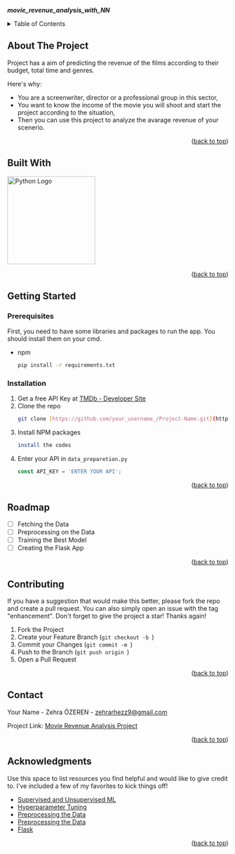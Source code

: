 ***movie_revenue_analysis_with_NN***
 
<!-- Improved compatibility of back to top link: See: https://github.com/othneildrew/Best-README-Template/pull/73 -->
<a name="readme-top"></a>


<!-- TABLE OF CONTENTS -->
<details>
  <summary>Table of Contents</summary>
  <ol>
    <li>
      <a href="#about-the-project">About The Project</a>
      <ul>
        <li><a href="#built-with">Built With</a></li>
      </ul>
    </li>
    <li>
      <a href="#getting-started">Getting Started</a>
      <ul>
        <li><a href="#prerequisites">Prerequisites</a></li>
        <li><a href="#installation">Installation</a></li>
      </ul>
    </li>
    <li><a href="#roadmap">Roadmap</a></li>
    <li><a href="#contributing">Contributing</a></li>
    <li><a href="#contact">Contact</a></li>
    <li><a href="#acknowledgments">Acknowledgments</a></li>
  </ol>
</details>



<!-- ABOUT THE PROJECT -->
## About The Project

Project has a aim of predicting the revenue of the films according to their budget, total time and genres. 

Here's why:
* You are a screenwriter, director or a professional group in this sector,
* You want to know the income of the movie you will shoot and start the project according to the situation,
* Then you can use this project to analyze the avarage revenue of your scenerio. 


<p align="right">(<a href="#readme-top">back to top</a>)</p>



## Built With

<!-- Embedded Python Logo -->
<img src="https://www.python.org/static/community_logos/python-logo-master-v3-TM-flattened.png" alt="Python Logo" width="200"/>



<p align="right">(<a href="#readme-top">back to top</a>)</p>



<!-- GETTING STARTED -->
## Getting Started

### Prerequisites

First, you need to have some libraries and packages to run the app. You should install them on your cmd. 
* npm
  ```sh
  pip install -r requirements.txt
  ```

### Installation

1. Get a free API Key at [TMDb - Developer Site]([https://example.com](https://developer.themoviedb.org/reference/intro/getting-started))
2. Clone the repo
   ```sh
   git clone [https://github.com/your_username_/Project-Name.git](https://github.com/zehrarhez/movie_revenue_analysis_with_NN.git)
   
   ```
3. Install NPM packages
   ```sh
   install the codes 
   ```
4. Enter your API in `data_preparetion.py`
   ```js
   const API_KEY = 'ENTER YOUR API';
   ```

<p align="right">(<a href="#readme-top">back to top</a>)</p>



<!-- ROADMAP -->
## Roadmap

- [ ] Fetching the Data
- [ ] Preprocessing on the Data
- [ ] Training the Best Model
- [ ] Creating the Flask App

<p align="right">(<a href="#readme-top">back to top</a>)</p>



<!-- CONTRIBUTING -->
## Contributing

If you have a suggestion that would make this better, please fork the repo and create a pull request. You can also simply open an issue with the tag "enhancement".
Don't forget to give the project a star! Thanks again!

1. Fork the Project
2. Create your Feature Branch (`git checkout -b `)
3. Commit your Changes (`git commit -m `)
4. Push to the Branch (`git push origin `)
5. Open a Pull Request

<p align="right">(<a href="#readme-top">back to top</a>)</p>




<!-- CONTACT -->
## Contact

Your Name - Zehra ÖZEREN - zehrarhezz9@gmail.com

Project Link: [Movie Revenue Analysis Project](https://github.com/zehrarhez/movie_revenue_analysis_with_NN)

<p align="right">(<a href="#readme-top">back to top</a>)</p>



<!-- ACKNOWLEDGMENTS -->
## Acknowledgments

Use this space to list resources you find helpful and would like to give credit to. I've included a few of my favorites to kick things off!

* [Supervised and Unsupervised ML](https://www.ibm.com/blog/supervised-vs-unsupervised-learning/)
* [Hyperparameter Tuning](https://www.geeksforgeeks.org/hyperparameter-tuning/)
* [Preprocessing the Data](https://www.geeksforgeeks.org/data-preprocessing-machine-learning-python/)
* [Preprocessing the Data](https://medium.com/almabetter/data-preprocessing-techniques-6ea145684812)
* [Flask](https://flask.palletsprojects.com/en/2.3.x/)

<p align="right">(<a href="#readme-top">back to top</a>)</p>





